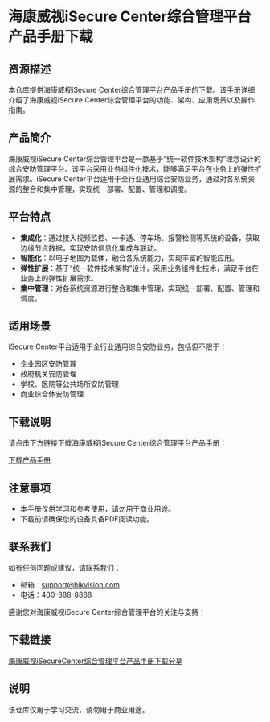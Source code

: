# 海康威视iSecure Center综合管理平台产品手册下载

## 资源描述

本仓库提供海康威视iSecure Center综合管理平台产品手册的下载。该手册详细介绍了海康威视iSecure Center综合管理平台的功能、架构、应用场景以及操作指南。

## 产品简介

海康威视iSecure Center综合管理平台是一款基于“统一软件技术架构”理念设计的综合安防管理平台。该平台采用业务组件化技术，能够满足平台在业务上的弹性扩展需求。iSecure Center平台适用于全行业通用综合安防业务，通过对各系统资源的整合和集中管理，实现统一部署、配置、管理和调度。

## 平台特点

- **集成化**：通过接入视频监控、一卡通、停车场、报警检测等系统的设备，获取边缘节点数据，实现安防信息化集成与联动。
- **智能化**：以电子地图为载体，融合各系统能力，实现丰富的智能应用。
- **弹性扩展**：基于“统一软件技术架构”设计，采用业务组件化技术，满足平台在业务上的弹性扩展需求。
- **集中管理**：对各系统资源进行整合和集中管理，实现统一部署、配置、管理和调度。

## 适用场景

iSecure Center平台适用于全行业通用综合安防业务，包括但不限于：

- 企业园区安防管理
- 政府机关安防管理
- 学校、医院等公共场所安防管理
- 商业综合体安防管理

## 下载说明

请点击下方链接下载海康威视iSecure Center综合管理平台产品手册：

[下载产品手册](./海康威视iSecure%20Center综合管理平台产品手册.pdf)

## 注意事项

- 本手册仅供学习和参考使用，请勿用于商业用途。
- 下载前请确保您的设备具备PDF阅读功能。

## 联系我们

如有任何问题或建议，请联系我们：

- 邮箱：support@hikvision.com
- 电话：400-888-8888

感谢您对海康威视iSecure Center综合管理平台的关注与支持！

## 下载链接
[海康威视iSecureCenter综合管理平台产品手册下载分享](https://pan.quark.cn/s/f3c25b4580df)

## 说明

该仓库仅用于学习交流，请勿用于商业用途。
